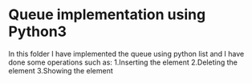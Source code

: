 # Queue implementation using Python3

In this folder I have implemented the queue using python list and I have done some operations such as:
1.Inserting the element
2.Deleting the element
3.Showing the element
